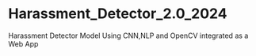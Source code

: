# Harassment_Detector_2.0_2024
Harassment Detector Model Using CNN,NLP and OpenCV integrated as a Web App

